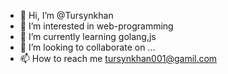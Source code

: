 - 👋 Hi, I’m @Tursynkhan
- 👀 I’m interested in web-programming
- 🌱 I’m currently learning golang,js
- 💞️ I’m looking to collaborate on ...
- 📫 How to reach me tursynkhan001@gamil.com

<!---
Tursynkhan/Tursynkhan is a ✨ special ✨ repository because its `README.md` (this file) appears on your GitHub profile.
You can click the Preview link to take a look at your changes.
--->
